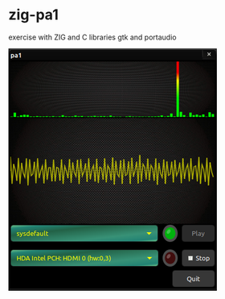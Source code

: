 # zig-pa1
exercise with ZIG and C libraries gtk and portaudio


![Alt text](app.png?raw=true "window app")

